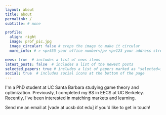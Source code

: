 ```yaml
---
layout: about
title: about
permalink: /
subtitle: # none

profile:
  align: right
  image: prof_pic.jpg
  image_circular: false # crops the image to make it circular
  more_info: # > <p>555 your office number</p> <p>123 your address street</p> <p>Your City, State 12345</p>

news: true  # includes a list of news items
latest_posts: false  # includes a list of the newest posts
selected_papers: true # includes a list of papers marked as "selected={true}"
social: true  # includes social icons at the bottom of the page
---
```


I'm a PhD student at UC Santa Barbara studying game theory and optimization. Previously, I completed my BS in EECS at UC Berkeley. Recently, I've been interested in matching markets and learning.

Send me an email at \[vade at ucsb dot edu\] if you'd like to get in touch!